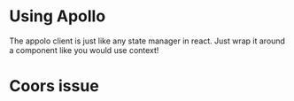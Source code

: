 # Using Apollo
The appolo client is just like any state manager in react. Just wrap it around
a component like you would use context!

# Coors issue
